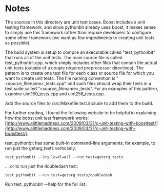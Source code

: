 # Notes
The sources in this directory are unit test cases.  Boost includes a
unit testing framework, and since pythonbit already uses boost, it makes
sense to simply use this framework rather than require developers to
configure some other framework (we want as few impediments to creating
unit tests as possible).

The build system is setup to compile an executable called "test_pythonbit"
that runs all of the unit tests.  The main source file is called
test_pythonbit.cpp, which simply includes other files that contain the
actual unit tests (outside of a couple required preprocessor
directives).  The pattern is to create one test file for each class or
source file for which you want to create unit tests.  The file naming
convention is "<source_filename>_tests.cpp" and such files should wrap
their tests in a test suite called "<source_filename>_tests".  For an
examples of this pattern, examine uint160_tests.cpp and
uint256_tests.cpp.

Add the source files to /src/Makefile.test.include to add them to the build.

For further reading, I found the following website to be helpful in
explaining how the boost unit test framework works:
[http://www.alittlemadness.com/2009/03/31/c-unit-testing-with-boosttest/](http://www.alittlemadness.com/2009/03/31/c-unit-testing-with-boosttest/).

test_pythonbit has some built-in command-line arguments; for
example, to run just the getarg_tests verbosely:

    test_pythonbit --log_level=all --run_test=getarg_tests

... or to run just the doubledash test:

    test_pythonbit --run_test=getarg_tests/doubledash

Run  test_pythonbit --help   for the full list.

